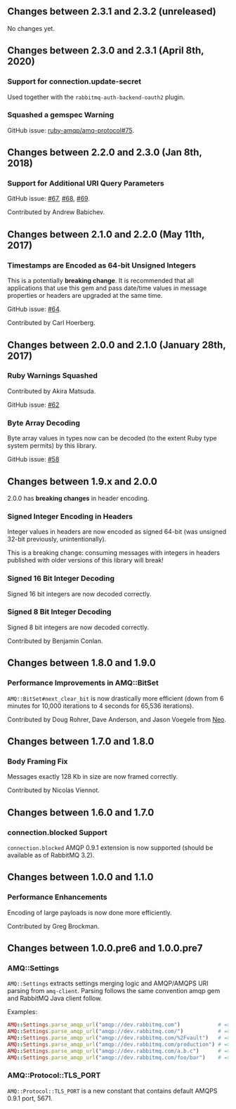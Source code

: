 ## Changes between 2.3.1 and 2.3.2 (unreleased)

No changes yet.


## Changes between 2.3.0 and 2.3.1 (April 8th, 2020)

### Support for connection.update-secret

Used together with the `rabbitmq-auth-backend-oauth2` plugin.

### Squashed a gemspec Warning

GitHub issue: [ruby-amqp/amq-protocol#75](https://github.com/ruby-amqp/amq-protocol/issues/75).



## Changes between 2.2.0 and 2.3.0 (Jan 8th, 2018)

### Support for Additional URI Query Parameters

GitHub issue: [#67](https://github.com/ruby-amqp/amq-protocol/issues/67), [#68](https://github.com/ruby-amqp/amq-protocol/issues/68), [#69](https://github.com/ruby-amqp/amq-protocol/issues/69).

Contributed by Andrew Babichev.




## Changes between 2.1.0 and 2.2.0 (May 11th, 2017)

### Timestamps are Encoded as 64-bit Unsigned Integers

This is a potentially **breaking change**. It is recommended that
all applications that use this gem and pass date/time values in message
properties or headers are upgraded at the same time.

GitHub issue: [#64](https://github.com/ruby-amqp/amq-protocol/issues/64).

Contributed by Carl Hoerberg.



## Changes between 2.0.0 and 2.1.0 (January 28th, 2017)

### Ruby Warnings Squashed

Contributed by Akira Matsuda.

GitHub issue: [#62](https://github.com/ruby-amqp/amq-protocol/pull/62)

### Byte Array Decoding

Byte array values in types now can be
decoded (to the extent Ruby type system
permits) by this library.

GitHub issue: [#58](https://github.com/ruby-amqp/amq-protocol/issues/58)



## Changes between 1.9.x and 2.0.0

2.0.0 has **breaking changes** in header encoding.

### Signed Integer Encoding in Headers

Integer values in headers are now encoded as signed 64-bit
(was unsigned 32-bit previously, unintentionally).

This is a breaking change: consuming messages with integers in headers
published with older versions of this library will break!

### Signed 16 Bit Integer Decoding

Signed 16 bit integers are now decoded correctly.

### Signed 8 Bit Integer Decoding

Signed 8 bit integers are now decoded correctly.

Contributed by Benjamin Conlan.



## Changes between 1.8.0 and 1.9.0

### Performance Improvements in AMQ::BitSet

`AMQ::BitSet#next_clear_bit` is now drastically more efficient
(down from 6 minutes for 10,000 iterations to 4 seconds for 65,536 iterations).

Contributed by Doug Rohrer, Dave Anderson, and Jason Voegele from
[Neo](http://www.neo.com).


## Changes between 1.7.0 and 1.8.0

### Body Framing Fix

Messages exactly 128 Kb in size are now framed correctly.

Contributed by Nicolas Viennot.


## Changes between 1.6.0 and 1.7.0

### connection.blocked Support

`connection.blocked` AMQP 0.9.1 extension is now supported
(should be available as of RabbitMQ 3.2).


## Changes between 1.0.0 and 1.1.0

### Performance Enhancements

Encoding of large payloads is now done more efficiently.

Contributed by Greg Brockman.


## Changes between 1.0.0.pre6 and 1.0.0.pre7

### AMQ::Settings

`AMQ::Settings` extracts settings merging logic and AMQP/AMQPS URI parsing from `amq-client`.
Parsing follows the same convention amqp gem and RabbitMQ Java client follow.

Examples:

``` ruby
AMQ::Settings.parse_amqp_url("amqp://dev.rabbitmq.com")            # => vhost is nil, so default (/) will be used
AMQ::Settings.parse_amqp_url("amqp://dev.rabbitmq.com/")           # => vhost is an empty string
AMQ::Settings.parse_amqp_url("amqp://dev.rabbitmq.com/%2Fvault")   # => vhost is /vault
AMQ::Settings.parse_amqp_url("amqp://dev.rabbitmq.com/production") # => vhost is production
AMQ::Settings.parse_amqp_url("amqp://dev.rabbitmq.com/a.b.c")      # => vhost is a.b.c
AMQ::Settings.parse_amqp_url("amqp://dev.rabbitmq.com/foo/bar")    # => ArgumentError
```


### AMQ::Protocol::TLS_PORT

`AMQ::Protocol::TLS_PORT` is a new constant that contains default AMQPS 0.9.1 port,
5671.
